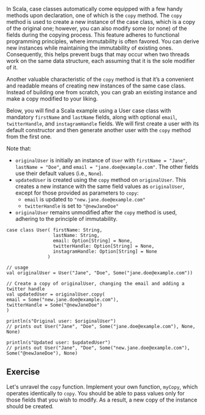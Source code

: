In Scala, case classes automatically come equipped with a few handy methods upon declaration, one of which is the `copy` method. 
The `copy` method is used to create a new instance of the case class, which is a copy of the original one; however, you can also 
modify some (or none) of the fields during the copying process. 
This feature adheres to functional programming principles, where immutability is often favored. 
You can derive new instances while maintaining the immutability of existing ones. Consequently, this helps 
prevent bugs that may occur when two threads work on the same data structure, each assuming that it is the sole modifier of it.

Another valuable characteristic of the `copy` method is that it’s a convenient and readable means of creating new instances of the same case class. 
Instead of building one from scratch, you can grab an existing instance and make a copy modified to your liking.

Below, you will find a Scala example using a User case class with mandatory `firstName` and `lastName` fields, along with optional 
`email`, `twitterHandle`, and `instagramHandle` fields. 
We will first create a user with its default constructor and then generate another user with the `copy` method from the first one. 

Note that:

* `originalUser` is initially an instance of `User` with `firstName = "Jane"`, `lastName = "Doe"`, and `email = "jane.doe@example.com"`. 
  The other fields use their default values (i.e., `None`).
* `updatedUser` is created using the `copy` method on `originalUser`. 
  This creates a new instance with the same field values as `originalUser`, except for those provided as parameters to `copy`:
   * `email` is updated to `"new.jane.doe@example.com"`
   * `twitterHandle` is set to `"@newJaneDoe"`
* `originalUser` remains unmodified after the `copy` method is used, adhering to the principle of immutability.

``` 
case class User( firstName: String,
                 lastName: String,
                 email: Option[String] = None,
                 twitterHandle: Option[String] = None,
                 instagramHandle: Option[String] = None
               )

// usage
val originalUser = User("Jane", "Doe", Some("jane.doe@example.com"))

// Create a copy of originalUser, changing the email and adding a twitter handle
val updatedUser = originalUser.copy(
email = Some("new.jane.doe@example.com"),
twitterHandle = Some("@newJaneDoe")
)

println(s"Original user: $originalUser")
// prints out User("Jane", "Doe", Some("jane.doe@example.com"), None, None)

println(s"Updated user: $updatedUser")
// prints out User("Jane", "Doe", Some("new.jane.doe@example.com"), Some("@newJaneDoe"), None)
```

## Exercise 

Let's unravel the `copy` function. 
Implement your own function, `myCopy`, which operates identically to `copy`. 
You should be able to pass values only for those fields that you wish to modify. 
As a result, a new copy of the instance should be created. 
